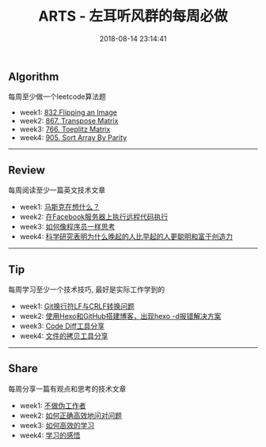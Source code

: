 ﻿---
title: ARTS - 左耳听风群的每周必做
date: 2018-08-14 23:14:41
categories: Arts
tags:
 - Arts
 - Blog
 - GitHub
---


## Algorithm

每周至少做一个leetcode算法题
+ week1: [832.Flipping an Image](http://skyhacks.org/2018/08/21/Arts/Week1/Arts-Share-Week1-HowToWork/)
+ week2: [867. Transpose Matrix](http://skyhacks.org/2018/08/30/LeetCode/LeetCode-TransposeMatrix/)
+ week3: [766. Toeplitz Matrix](http://skyhacks.org/2018/09/05/LeetCode/LeetCode-ToeplitzMatrix/)
+ week4: [905. Sort Array By Parity](http://skyhacks.org/2018/09/24/LeetCode/LeetCode-SortArrayByParity/)

---
## Review

每周阅读至少一篇英文技术文章
+ week1: [马斯克在想什么？](http://skyhacks.org/2018/08/20/Arts/Week1/Arts-Review_Week1-ElonMuskThinking/)
+ week2: [在Facebook服务器上执行远程代码执行](http://skyhacks.org/2018/08/25/Arts/Week2/Arts-Review_Week2-MyArtsPlan/)
+ week3: [如何像程序员一样思考](http://skyhacks.org/2018/09/07/Arts/Week3/Arts-Review_Week3-HowToThinkLikeProgrammer/)
+ week4: [科学研究表明为什么晚起的人比早起的人更聪明和富于创造力](http://skyhacks.org/2018/09/20/Arts/Week4/Arts-Review_Week4-EveningPeopleAreSmarter/)

---
## Tip

每周学习至少一个技术技巧, 最好是实际工作学到的
+ week1: [Git换行符LF与CRLF转换问题](http://skyhacks.org/2018/08/20/Arts/Week1/Arts-Tip_Week1-GitLineEndingCharacter/)
+ week2: [使用Hexo和GitHub搭建博客，出现hexo -d报错解决方案](http://skyhacks.org/2018/08/29/Arts/Week2/Arts-Tip-Week2-HexoDeployGithub/)
+ week3: [Code Diff工具分享](http://skyhacks.org/2018/09/09/Arts/Week3/Arts-Tip-Week3-CodeDiffTool/)
+ week4: [文件的拷贝工具分享](http://skyhacks.org/2018/09/20/Arts/Week4/Arts-Tip-Week4-CopyLargeFiles/)

---
## Share

每周分享一篇有观点和思考的技术文章
+ week1: [不做伪工作者](http://skyhacks.org/2018/08/21/Arts/Week1/Arts-Share-Week1-HowToWork/)
+ week2: [如何正确高效地问对问题](http://skyhacks.org/2018/08/30/Arts/Week2/Arts-Share-Week2-HowToAskQuestions/)
+ week3: [如何高效的学习](http://skyhacks.org/2018/09/06/Arts/Week3/Arts-Share-Week3-HowToStudy/)
+ week4: [学习的感悟](http://skyhacks.org/2018/09/20/Arts/Week4/Arts-Share-Week4-GoForward/)


